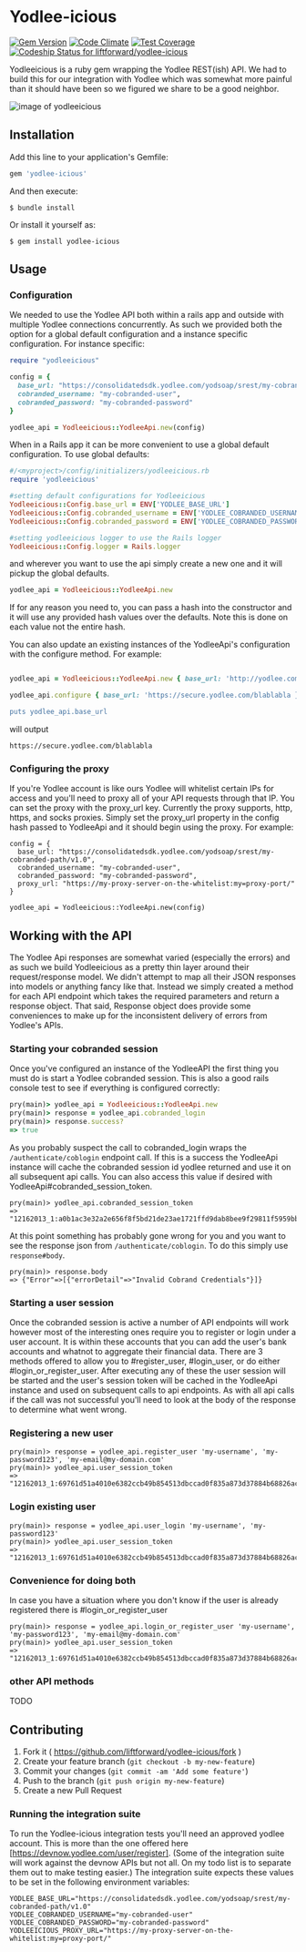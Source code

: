 
# Yodlee-icious
[![Gem Version](https://badge.fury.io/rb/yodlicious.svg)](http://badge.fury.io/rb/yodlicious)  [![Code Climate](https://codeclimate.com/repos/556dcf7fe30ba00903005872/badges/9398ac76dbcae2084eeb/gpa.svg)](https://codeclimate.com/repos/556dcf7fe30ba00903005872/feed) [![Test Coverage](https://codeclimate.com/repos/556dcf7fe30ba00903005872/badges/9398ac76dbcae2084eeb/coverage.svg)](https://codeclimate.com/repos/556dcf7fe30ba00903005872/coverage)
[ ![Codeship Status for liftforward/yodlee-icious](https://codeship.com/projects/71603f00-9393-0132-dcd0-1a9a253548c0/status?branch=master)](https://codeship.com/projects/62288)

Yodleeicious is a ruby gem wrapping the Yodlee REST(ish) API. We had to build this for our integration with Yodlee which was somewhat more painful than it should have been so we figured we share to be a good neighbor.

![image of yodleeicious](https://github.com/liftforward/yodlee-icious/blob/master/yodlicious.png)

## Installation

Add this line to your application's Gemfile:

```ruby
gem 'yodlee-icious'
```

And then execute:

    $ bundle install

Or install it yourself as:

    $ gem install yodlee-icious

## Usage

### Configuration

We needed to use the Yodlee API both within a rails app and outside with multiple Yodlee connections concurrently. As such we provided both the option for a global default configuration and a instance specific configuration. For instance specific:

```ruby
require "yodleeicious"

config = {
  base_url: "https://consolidatedsdk.yodlee.com/yodsoap/srest/my-cobranded-path/v1.0",
  cobranded_username: "my-cobranded-user",
  cobranded_password: "my-cobranded-password"
}

yodlee_api = Yodleeicious::YodleeApi.new(config)

```
When in a Rails app it can be more convenient to use a global default configuration. To use global defaults:

```ruby
#/<myproject>/config/initializers/yodleeicious.rb
require 'yodleeicious'

#setting default configurations for Yodleeicious
Yodleeicious::Config.base_url = ENV['YODLEE_BASE_URL']
Yodleeicious::Config.cobranded_username = ENV['YODLEE_COBRANDED_USERNAME']
Yodleeicious::Config.cobranded_password = ENV['YODLEE_COBRANDED_PASSWORD']

#setting yodleeicious logger to use the Rails logger
Yodleeicious::Config.logger = Rails.logger
```
and wherever you want to use the api simply create a new one and it will pickup the global defaults. 

```ruby
yodlee_api = Yodleeicious::YodleeApi.new
```
If for any reason you need to, you can pass a hash into the constructor and it will use any provided hash values over the defaults. Note this is done on each value not the entire hash.

You can also update an existing instances of the YodleeApi's configuration with the configure method. For example:

```ruby

yodlee_api = Yodleeicious::YodleeApi.new { base_url: 'http://yodlee.com/blablabla' }

yodlee_api.configure { base_url: 'https://secure.yodlee.com/blablabla }

puts yodlee_api.base_url
```
will output

```
https://secure.yodlee.com/blablabla
```

### Configuring the proxy

If you're Yodlee account is like ours Yodlee will whitelist certain IPs for access and you'll need to proxy all of your API requests through that IP. You can set the proxy with the proxy_url key. Currently the proxy supports, http, https, and socks proxies. Simply set the proxy_url property in the config hash passed to YodleeApi and it should begin using the proxy. For example:

```
config = {
  base_url: "https://consolidatedsdk.yodlee.com/yodsoap/srest/my-cobranded-path/v1.0",
  cobranded_username: "my-cobranded-user",
  cobranded_password: "my-cobranded-password",
  proxy_url: "https://my-proxy-server-on-the-whitelist:my=proxy-port/"
}

yodlee_api = Yodleeicious::YodleeApi.new(config)
```

## Working with the API

The Yodlee Api responses are somewhat varied (especially the errors) and as such we build Yodleeicious as a pretty thin layer around their request/response model. We didn't attempt to map all their JSON responses into models or anything fancy like that. Instead we simply created a method for each API endpoint which takes the required parameters and return a response object. That said, Response object does provide some conveniences to make up for the inconsistent delivery of errors from Yodlee's APIs.

### Starting your cobranded session

Once you've configured an instance of the YodleeAPI the first thing you must do is start a Yodlee cobranded session. This is also a good rails console test to see if everything is configured correctly: 

```ruby
pry(main)> yodlee_api = Yodleeicious::YodleeApi.new
pry(main)> response = yodlee_api.cobranded_login
pry(main)> response.success?
=> true
```
As you probably suspect the call to cobranded_login wraps the ```/authenticate/coblogin``` endpoint call. If this is a success the YodleeApi instance will cache the cobranded session id yodlee returned and use it on all subsequent api calls. You can also access this value if desired with YodleeApi#cobranded_session_token.

```
pry(main)> yodlee_api.cobranded_session_token
=> "12162013_1:a0b1ac3e32a2e656f8f5bd21de23ae1721ffd9dab8bee9f29811f5959bbf102f16c98354eba252bb030dc96e267bd2489a40562f18e09ee8ba9038d19280cc43"
```
At this point something has probably gone wrong for you and you want to see the response json from ```/authenticate/coblogin```. To do this simply use ```response#body```. 

```
pry(main)> response.body
=> {"Error"=>[{"errorDetail"=>"Invalid Cobrand Credentials"}]}
```

### Starting a user session

Once the cobranded session is active a number of API endpoints will work however most of the interesting ones require you to register or login under a user account. It is within these accounts that you can add the user's bank accounts and whatnot to aggregate their financial data. There are 3 methods offered to allow you to #register_user, #login_user, or do either #login_or_register_user. After executing any of these the user session will be started and the user's session token will be cached in the YodleeApi instance and used on subsequent calls to api endpoints. As with all api calls if the call was not successful you'll need to look at the body of the response to determine what went wrong. 

### Registering a new user

```
pry(main)> response = yodlee_api.register_user 'my-username', 'my-password123', 'my-email@my-domain.com'
pry(main)> yodlee_api.user_session_token
=> "12162013_1:69761d51a4010e6382ccb49b854513dbccad0f835a873d37884b68826acefaa5b8d41b634f4cc83d97d86e7df861f70860a4e4d8a3f08d5b5440eae504af5f19"
```

### Login existing user

```
pry(main)> response = yodlee_api.user_login 'my-username', 'my-password123'
pry(main)> yodlee_api.user_session_token
=> "12162013_1:69761d51a4010e6382ccb49b854513dbccad0f835a873d37884b68826acefaa5b8d41b634f4cc83d97d86e7df861f70860a4e4d8a3f08d5b5440eae504af5f19"
```

### Convenience for doing both

In case you have a situation where you don't know if the user is already registered there is #login_or_register_user

```
pry(main)> response = yodlee_api.login_or_register_user 'my-username', 'my-password123', 'my-email@my-domain.com'
pry(main)> yodlee_api.user_session_token
=> "12162013_1:69761d51a4010e6382ccb49b854513dbccad0f835a873d37884b68826acefaa5b8d41b634f4cc83d97d86e7df861f70860a4e4d8a3f08d5b5440eae504af5f19"
```
### other API methods

TODO

## Contributing

1. Fork it ( https://github.com/liftforward/yodlee-icious/fork )
2. Create your feature branch (`git checkout -b my-new-feature`)
3. Commit your changes (`git commit -am 'Add some feature'`)
4. Push to the branch (`git push origin my-new-feature`)
5. Create a new Pull Request

### Running the integration suite

To run the Yodlee-icious integration tests you'll need an approved yodlee account. This is more than the one offered here [https://devnow.yodlee.com/user/register]. (Some of the integration suite will work against the devnow APIs but not all. On my todo list is to separate them out to make testing easier.) The integration suite expects these values to be set in the following environment variables:

```
YODLEE_BASE_URL="https://consolidatedsdk.yodlee.com/yodsoap/srest/my-cobranded-path/v1.0"
YODLEE_COBRANDED_USERNAME="my-cobranded-user"
YODLEE_COBRANDED_PASSWORD="my-cobranded-password"
YODLEEICIOUS_PROXY_URL="https://my-proxy-server-on-the-whitelist:my=proxy-port/"
```
